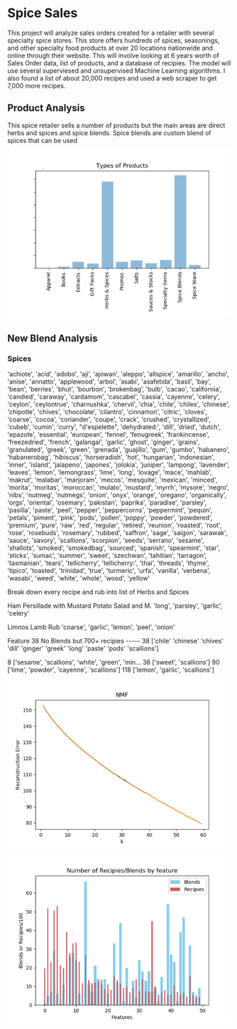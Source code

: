 # Spice Sales
This project will analyze sales orders created for a retailer with several specialty spice stores. This store offers hundreds of spices, seasonings, and other specialty food products at over 20 locations nationwide and online through their website. This will involve looking at 6 years worth of Sales Order data, list of products, and a database of recipies.   The model will use several superviesed and unsupervised Machine Learning algorithms.   I also found a list of about 20,000 recipes and used a web scraper to get 7,000 more recipes.

## Product Analysis

This spice retailer sells a number of products but the main areas are direct herbs and spices and spice blends.  Spice blends are custom blend of spices that can be used 

![image info](images/Products.png)



## New Blend Analysis

### Spices

'achiote', 'acid', 'adobo', 'aji', 'ajowan', 'aleppo', 'allspice',
       'amarillo', 'ancho', 'anise', 'annatto', 'applewood', 'arbol',
       'asabi', 'asafetida', 'basil', 'bay', 'bean', 'berries', 'bhut',
       'bourbon', 'brokenbag', 'bulb', 'cacao', 'california', 'candied',
       'caraway', 'cardamom', 'cascabel', 'cassia', 'cayenne', 'celery',
       'ceylon', 'ceylontrue', 'charnushka', 'chervil', 'chia', 'chile',
       'chiles', 'chinese', 'chipotle', 'chives', 'chocolate', 'cilantro',
       'cinnamon', 'citric', 'cloves', 'coarse', 'cocoa', 'coriander',
       'coupe', 'crack', 'crushed', 'crystallized', 'cubeb', 'cumin',
       'curry', "d'espelette", 'dehydrated:', 'dill', 'dried', 'dutch',
       'epazote', 'essential', 'european', 'fennel', 'fenugreek',
       'frankincense', 'freezedried', 'french', 'galangal', 'garlic',
       'ghost', 'ginger', 'grains', 'granulated', 'greek', 'green',
       'grenada', 'guajillo', 'gum', 'gumbo', 'habanero', 'habanerobag',
       'hibiscus', 'horseradish', 'hot', 'hungarian', 'indonesian',
       'inner', 'island', 'jalapeno', 'japones', 'jolokia', 'juniper',
       'lampong', 'lavender', 'leaves', 'lemon', 'lemongrass', 'lime',
       'long', 'lovage', 'mace', 'mahlab', 'makrut', 'malabar',
       'marjoram', 'mecos', 'mesquite', 'mexican', 'minced', 'morita',
       'moritas', 'moroccan', 'mulato', 'mustard', 'myrrh', 'mysore',
       'negro', 'nibs', 'nutmeg', 'nutmegs', 'onion', 'onyx', 'orange',
       'oregano', 'organically', 'orgs', 'oriental', 'osemary',
       'pakistan', 'paprika', 'paradise', 'parsley', 'pasilla', 'paste',
       'peel', 'pepper', 'peppercorns', 'peppermint', 'pequin', 'petals',
       'piment', 'pink', 'pods', 'pollen', 'poppy', 'powder', 'powdered',
       'premium', 'pure', 'raw', 'red', 'regular', 'retired', 'reunion',
       'roasted', 'root', 'rose', 'rosebuds', 'rosemary', 'rubbed',
       'saffron', 'sage', 'saigon', 'sarawak', 'sauce', 'savory',
       'scallions', 'scorpion', 'seeds', 'serrano', 'sesame', 'shallots',
       'smoked', 'smokedbag', 'sourced', 'spanish', 'spearmint', 'star',
       'sticks', 'sumac', 'summer', 'sweet', 'szechwan', 'tahitian',
       'tarragon', 'tasmanian', 'tears', 'tellicherry', 'tellicherry:',
       'thai', 'threads', 'thyme', 'tipico', 'toasted', 'trinidad',
       'true', 'turmeric', 'urfa', 'vanilla', 'verbena', 'wasabi', 'weed',
       'white', 'whole', 'wood', 'yellow'
       

Break down every recipe and rub into list of Herbs and Spices

Ham Persillade with Mustard Potato Salad and M.     'long', 'parsley', 'garlic', 'celery'

Limnos Lamb Rub                                     'coarse', 'garlic', 'lemon', 'peel', 'onion'


Feature 38 No Blends but 700+ recipies
----- 38
['chile' 'chinese' 'chives' 'dill' 'ginger' 'greek' 'long' 'paste' 'pods' 'scallions']

8      ['sesame', 'scallions', 'white', 'green', 'min...
38                                ['sweet', 'scallions']
90            ['lime', 'powder', 'cayenne', 'scallions']
118                     ['lemon', 'garlic', 'scallions']



![image info](images/Reconstruction60.png)

![image info](images/Features.png)
